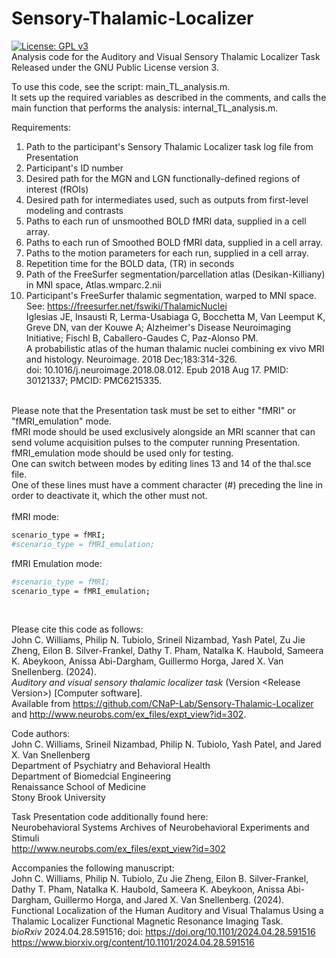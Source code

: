 # Sensory-Thalamic-Localizer
[![License: GPL v3](https://img.shields.io/badge/License-GPLv3-blue.svg)](https://www.gnu.org/licenses/gpl-3.0) <br>
Analysis code for the Auditory and Visual Sensory Thalamic Localizer Task<br>
Released under the GNU Public License version 3.

To use this code, see the script: main_TL_analysis.m.<br>
It sets up the required variables as described in the comments, and calls the main function that performs the analysis: internal_TL_analysis.m.

Requirements:<br>
1. Path to the participant's Sensory Thalamic Localizer task log file from Presentation
2. Participant's ID number
3. Desired path for the MGN and LGN functionally-defined regions of interest (fROIs)
4. Desired path for intermediates used, such as outputs from first-level modeling and contrasts
5. Paths to each run of unsmoothed BOLD fMRI data, supplied in a cell array.
6. Paths to each run of Smoothed BOLD fMRI data, supplied in a cell array.
7. Paths to the motion parameters for each run, supplied in a cell array.
8. Repetition time for the BOLD data, (TR) in seconds
9. Path of the FreeSurfer segmentation/parcellation atlas (Desikan-Killiany) in MNI space, Atlas.wmparc.2.nii
10. Participant's FreeSurfer thalamic segmentation, warped to MNI space.<br>
    See: https://freesurfer.net/fswiki/ThalamicNuclei<br>
    Iglesias JE, Insausti R, Lerma-Usabiaga G, Bocchetta M, Van Leemput K, Greve DN, van der Kouwe A; Alzheimer's Disease Neuroimaging Initiative; Fischl B, Caballero-Gaudes C, Paz-Alonso PM.<br>
    A probabilistic atlas of the human thalamic nuclei combining ex vivo MRI and histology. Neuroimage. 2018 Dec;183:314-326.<br>
    doi: 10.1016/j.neuroimage.2018.08.012. Epub 2018 Aug 17. PMID: 30121337; PMCID: PMC6215335.<br>
<br>
Please note that the Presentation task must be set to either "fMRI" or "fMRI_emulation" mode.<br>
fMRI mode should be used exclusively alongside an MRI scanner that can send volume acquisition pulses to the computer running Presentation.<br>
fMRI_emulation mode should be used only for testing.<br>
One can switch between modes by editing lines 13 and 14 of the thal.sce file. <br>
One of these lines must have a comment character (#) preceding the line in order to deactivate it, which the other must not.<br>
<br>
fMRI mode:<br>

```bash
scenario_type = fMRI;
#scenario_type = fMRI_emulation;
```

fMRI Emulation mode:<br>

```bash
#scenario_type = fMRI;
scenario_type = fMRI_emulation;
```

<br>

Please cite this code as follows:<br>
John C. Williams, Philip N. Tubiolo, Srineil Nizambad, Yash Patel, Zu Jie Zheng, Eilon B. Silver-Frankel, Dathy T. Pham, Natalka K. Haubold, Sameera K. Abeykoon, Anissa Abi-Dargham, Guillermo Horga, Jared X. Van Snellenberg. (2024).<br>
*Auditory and visual sensory thalamic localizer task* (Version \<Release Version\>) \[Computer software\].<br>
Available from https://github.com/CNaP-Lab/Sensory-Thalamic-Localizer and http://www.neurobs.com/ex_files/expt_view?id=302.

Code authors: <br>
John C. Williams, Srineil Nizambad, Philip N. Tubiolo, Yash Patel, and Jared X. Van Snellenberg<br>
Department of Psychiatry and Behavioral Health<br>
Department of Biomedcial Engineering<br>
Renaissance School of Medicine<br>
Stony Brook University

Task Presentation code additionally found here:<br>
Neurobehavioral Systems Archives of Neurobehavioral Experiments and Stimuli<br>
http://www.neurobs.com/ex_files/expt_view?id=302

Accompanies the following manuscript:<br>
John C. Williams, Philip N. Tubiolo, Zu Jie Zheng, Eilon B. Silver-Frankel, Dathy T. Pham, Natalka K. Haubold, Sameera K. Abeykoon, Anissa Abi-Dargham, Guillermo Horga, and Jared X. Van Snellenberg. (2024).<br>
Functional Localization of the Human Auditory and Visual Thalamus Using a Thalamic Localizer Functional Magnetic Resonance Imaging Task.<br>
*bioRxiv* 2024.04.28.591516; doi: https://doi.org/10.1101/2024.04.28.591516<br>
https://www.biorxiv.org/content/10.1101/2024.04.28.591516
